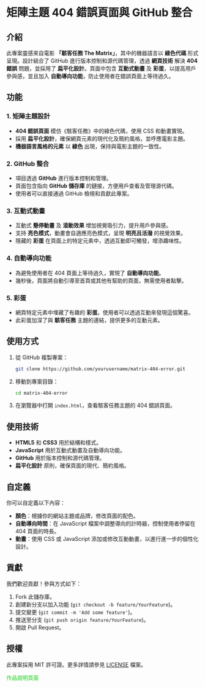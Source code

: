 # 矩陣主題 404 錯誤頁面與 GitHub 整合

## 介紹
此專案靈感來自電影 **「駭客任務 The Matrix」**，其中的機器語言以 **綠色代碼** 形式呈現。設計結合了 GitHub 進行版本控制和源代碼管理，透過 **網頁技術** 解決 **404 錯誤** 問題，並採用了 **扁平化設計**。頁面中包含 **互動式動畫** 及 **彩蛋**，以提高用戶參與感，並且加入 **自動導向功能**，防止使用者在錯誤頁面上等待過久。

## 功能

### 1. 矩陣主題設計
- **404 錯誤頁面** 模仿《駭客任務》中的綠色代碼，使用 CSS 和動畫實現。
- 採用 **扁平化設計**，確保網頁元素的現代化及簡約風格，並呼應電影主題。
- **機器語言風格的元素** 以 **綠色** 出現，保持與電影主題的一致性。

### 2. GitHub 整合
- 項目透過 **GitHub** 進行版本控制和管理。
- 頁面包含指向 **GitHub 儲存庫** 的鏈接，方便用戶查看及管理源代碼。
- 使用者可以直接通過 GitHub 檢視和貢獻此專案。

### 3. 互動式動畫
- 互動式 **懸停動畫** 及 **滾動效果** 增加視覺吸引力，提升用戶參與感。
- 支持 **亮色模式**，動畫會自適應亮色模式，呈現 **明亮且活潑** 的視覺效果。
- 隱藏的 **彩蛋** 在頁面上的特定元素中，透過互動即可觸發，增添趣味性。

### 4. 自動導向功能
- 為避免使用者在 404 頁面上等待過久，實現了 **自動導向功能**。
- 幾秒後，頁面將自動引導至首頁或其他有幫助的頁面，無需使用者點擊。

### 5. 彩蛋
- 網頁特定元素中埋藏了有趣的 **彩蛋**。使用者可以透過互動來發現這個驚喜。
- 此彩蛋加深了與 **駭客任務** 主題的連結，提供更多的互動元素。

## 使用方式
1. 從 GitHub 複製專案：
    ```bash
    git clone https://github.com/yourusername/matrix-404-error.git
    ```
2. 移動到專案目錄：
    ```bash
    cd matrix-404-error
    ```
3. 在瀏覽器中打開 `index.html`，查看駭客任務主題的 404 錯誤頁面。

## 使用技術
- **HTML5** 和 **CSS3** 用於結構和樣式。
- **JavaScript** 用於互動式動畫及自動導向功能。
- **GitHub** 用於版本控制和源代碼管理。
- **扁平化設計** 原則，確保頁面的現代、簡約風格。

## 自定義
你可以自定義以下內容：
- **顏色**：根據你的網站主題或品牌，修改頁面的配色。
- **自動導向時間**：在 JavaScript 檔案中調整導向的計時器，控制使用者停留在 404 頁面的時長。
- **動畫**：使用 CSS 或 JavaScript 添加或修改互動動畫，以進行進一步的個性化設計。

## 貢獻
我們歡迎貢獻！參與方式如下：
1. Fork 此儲存庫。
2. 創建新分支以加入功能 (`git checkout -b feature/YourFeature`)。
3. 提交變更 (`git commit -m 'Add some feature'`)。
4. 推送至分支 (`git push origin feature/YourFeature`)。
5. 開啟 Pull Request。

## 授權
此專案採用 MIT 許可證。更多詳情請參見 [LICENSE](LICENSE) 檔案。


 <a href="https://alfo0924.github.io/Error404Description/"  style="text-decoration: none ; list-style-type: none  ; color:rgba(3,206,7,0.92); "  > 作品說明頁面 </a>
